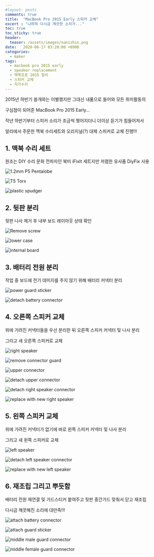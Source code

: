 ```yaml
---
#layout: posts
comments: true
title:  "MacBook Pro 2015 Early 스피커 교체"
excert : "냐하하 다시금 깨끗한 소리가..."
toc: true
toc_sticky: true
header:
  teaser: /assets/images/nanishin.png
date:   2020-06-17 03:20:00 +0900
categories:
  - maker
tags:
  - macbook pro 2015 early
  - speaker replacement
  - 맥북프로 2015 얼리
  - 스피커 교체
  - 자가수리
---
```

2015년 하반기 쓸개와는 이별했지만 그대신 내품으로 들어와 모든 취미활동의

구심점이 되어준 MacBook Pro 2015 Early...

작년 하반기부터 스피커 소리가 조금씩 찢어지더니 더이상 듣기가 힘들어져서

알리에서 주문한 맥북 수리세트와 오리지널(?) 대체 스피커로 교체 진행!!!

## 1. 맥북 수리 세트

원조는 DIY 수리 문화 전파자인 북미 iFixIt 세트지만 저렴한 유사품 DiyFix 사용

![1.2mm P5 Pentalobe](/assets/images/20200616_235424.png)

![T5 Torx](/assets/images/20200616_235434.png)

![plastic spudger](/assets/images/20200616_235450.png)


## 2. 뒷판 분리

뒷판 나사 제거 후 내부 보드 레이아웃 상태 확인

![Remove screw](/assets/images/20200616_235947.png)

![lower case](/assets/images/20200617_000157.png)

![internal board](/assets/images/20200617_000318.png)

## 3. 배터리 전원 분리

작업 중 보드에 전기 데미지를 주지 않기 위해 배터리 커넥터 분리

![power guard sticker](/assets/images/20200617_000454.png)

![detach battery connector](/assets/images/20200617_000720.png)

## 4. 오른쪽 스피커 교체

위에 가려진 커넥터들을 우선 분리한 뒤 오른쪽 스피커 커넥터 및 나사 분리

그리고 새 오른쪽 스피커로 교체

![right speaker](/assets/images/20200617_000817.png)

![remove connector guard](/assets/images/20200617_000823.png)

![upper connector](/assets/images/20200617_000950.png)

![detach upper connector](/assets/images/20200617_001057.png)

![detach right speaker connector](/assets/images/20200617_001308.png)

![replace with new right speaker](/assets/images/20200617_001839.png)

## 5. 왼쪽 스피커 교체

위에 가려진 커넥터가 없기에 바로 왼쪽 스피커 커넥터 및 나사 분리

그리고 새 왼쪽 스피커로 교체

![left speaker](/assets/images/20200617_000810.png)

![detach left speaker connector](/assets/images/20200617_002435.png)

![replace with new left speaker](/assets/images/20200617_002745.png)

## 6. 재조립 그리고 뿌듯함

배터리 전원 재연결 및 가드스티커 붙여주고 뒷판 중간가드 맞춰서 닫고 재조립

다시금 깨끗해진 소리에 대만족!!!

![attach battery connector](/assets/images/20200617_003136.png)

![attach guard sticker](/assets/images/20200617_003300.png)

![middle male guard connector](/assets/images/20200617_003342.png)

![middle female guard connector](/assets/images/20200617_003352.png)


